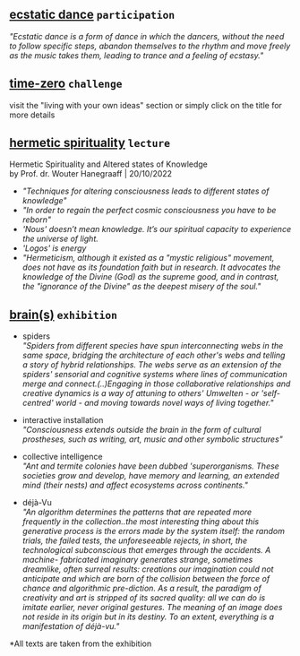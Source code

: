 ## [ecstatic dance](https://ecstaticdancebarcelona.com)    `participation`  

*"Ecstatic dance is a form of dance in which the dancers, without the need to follow specific steps, abandon themselves to the rhythm and move freely as the music takes them, leading to trance and a feeling of ecstasy."*  

## [time-zero](https://mypappa.github.io/MDEF/reflections/term1/living%20with%20your%20own%20ideas/living%20with%20your%20own%20ideas/#24h-challenge)   `challenge`  
visit the "living with your own ideas" section  or simply click on the title for more details  


## [hermetic spirituality](https://www.wouterjhanegraaff.net/kopie-van-western-esotericism-a-guid)     `lecture`   
Hermetic Spirituality and Altered states of Knowledge  
by Prof. dr. Wouter Hanegraaff | 20/10/2022  

- *"Techniques for altering consciousness leads to different states of knowledge"*  
- *"In order to regain the perfect cosmic consciousness you have to be reborn"*  
- *'Nous' doesn’t mean knowledge. It’s our spiritual capacity to experience the universe of light.*  
- *'Logos' is energy*
- *"Hermeticism, although it existed as a "mystic religious" movement, does not have as its foundation faith but in research. It advocates the knowledge of the Divine (God) as the supreme good, and in contrast, the "ignorance of the Divine" as the deepest misery of the soul."*  


## [brain(s)](https://www.cccb.org/en/exhibitions/file/brains/237851)   `exhibition`   

- spiders  
*"Spiders from different species have spun interconnecting webs in the same space, bridging the architecture of each other's webs and telling a story of hybrid relationships. The webs serve as an extension of the spiders' sensorial and cognitive systems where lines of communication merge and connect.(..)Engaging in those collaborative relationships and creative dynamics is a way of attuning to others' Umwelten - or 'self-centred' world - and moving towards novel ways of living together."*   

- interactive installation   
*"Consciousness extends outside the brain in the form of cultural prostheses, such as writing, art, music and other symbolic structures"*  

- collective intelligence  
*"Ant and termite colonies have been dubbed 'superorganisms. These societies grow and develop, have memory and learning, an extended mind (their nests) and affect ecosystems across continents."*  

- déjà-Vu  
*"An algorithm determines the patterns that are repeated more frequently in the collection..the most interesting thing about this generative process is the errors made by the system itself: the random trials, the failed tests, the unforeseeable rejects, in short, the technological subconscious that emerges through the accidents. A machine- fabricated imaginary generates strange, sometimes dreamlike, often surreal results: creations our imagination could not anticipate and which are born of the collision between the force of chance and algorithmic pre-diction. As a result, the paradigm of creativity and art is stripped of its sacred quality: all we can do is imitate earlier, never original gestures. The meaning of an image does not reside in its origin but in its destiny. To an extent, everything is a manifestation of déjà-vu."*  

*All texts are taken from the exhibition
